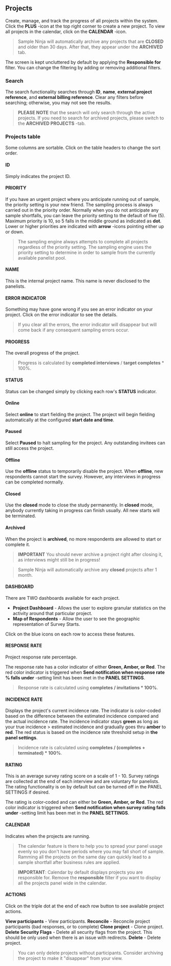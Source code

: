 ## Projects

Create, manage, and track the progress of all projects within the system. Click the **PLUS** -icon at the top right corner to create a new project. To view all projects in the calendar, click on the **CALENDAR** -icon.

> Sample Ninja will automatically archive any projects that are **CLOSED** and older than 30 days. After that, they appear under the **ARCHIVED** tab.

The screen is kept uncluttered by default by applying the **Responsible for** filter. You can change the filtering by adding or removing additional filters.

### Search

The search functionality searches through **ID**, **name**, **external project reference**, and **external billing reference**. Clear any filters before searching; otherwise, you may not see the results.

> **PLEASE NOTE** that the search will only search through the active projects. If you need to search for archived projects, please switch to the **ARCHIVED PROJECTS** -tab.

### Projects table

Some columns are sortable. Click on the table headers to change the sort order.

#### ID

Simply indicates the project ID.

#### PRIORITY

If you have an urgent project where you anticipate running out of sample, the priority setting is your new friend. The sampling process is always carried out in the priority order. Normally when you do not anticipate any sample shortfalls, you can leave the priority setting to the default of five (5). Maximum priority is 10, so 5 falls in the middle ground as indicated as **dot**. Lower or higher priorities are indicated with **arrow** -icons pointing either up or down. 

> The sampling engine always attempts to complete all projects regardless of the priority setting. The sampling engine uses the priority setting to determine in order to sample from the currently available panelist pool.

#### NAME
This is the internal project name. This name is never disclosed to the panelists.

#### ERROR INDICATOR
Something may have gone wrong if you see an error indicator on your project. Click on the error indicator to see the details. 

> If you clear all the errors, the error indicator will disappear but will come back if any consequent sampling errors occur.

#### PROGRESS

The overall progress of the project. 

> Progress is calculated by **completed interviews** / **target completes** * 100%.

#### STATUS

Status can be changed simply by clicking each row's **STATUS** indicator.

#### Online
Select **online** to start fielding the project. The project will begin fielding automatically at the configured **start date and time**. 

#### Paused
Select **Paused** to halt sampling for the project. Any outstanding invitees can still access the project.

#### Offline
Use the **offline** status to temporarily disable the project. When **offline**, new respondents cannot start the survey. However, any interviews in progress can be completed normally. 

#### Closed
Use the **closed** mode to close the study permanently. In **closed** mode, anybody currently taking in progress can finish usually. All new starts will be terminated.

#### Archived
When the project is **archived**, no more respondents are allowed to start or complete it.

> **IMPORTANT** You should never archive a project right after closing it, as interviews might still be in progress!

> Sample Ninja will automatically archive any **closed** projects after 1 month. 

#### DASHBOARD

There are TWO dashboards available for each project.

- **Project Dashboard** - Allows the user to explore granular statistics on the activity around that particular project.  
- **Map of Respondents** - Allow the user to see the geographic representation of Survey Starts.  

Click on the blue icons on each row to access these features.

#### RESPONSE RATE

Project response rate percentage.

The response rate has a color indicator of either **Green, Amber, or Red**. The red color indicator is triggered when **Send notification when response rate % falls under** -setting limit has been met in the **PANEL SETTINGS**.

> Response rate is calculated using **completes / invitations * 100%**.

#### INCIDENCE RATE
Displays the project's current incidence rate. The indicator is color-coded based on the difference between the estimated incidence compared and the actual incidence rate. The incidence indicator stays **green** as long as your true incidence > estimated incidence and gradually goes thru **amber** to **red**. The red status is based on the incidence rate threshold setup in **the panel settings**.

> Incidence rate is calculated using **completes / (completes + terminated) * 100%**.

#### RATING

This is an average survey rating score on a scale of 1 - 10. Survey ratings are collected at the end of each interview and are voluntary for panelists. The rating functionality is on by default but can be turned off in the PANEL SETTINGS if desired.

The rating is color-coded and can either be **Green, Amber, or Red**. The red color indicator is triggered when **Send notification when survey rating falls under** -setting limit has been met in the **PANEL SETTINGS**.

#### CALENDAR

Indicates when the projects are running. 

> The calendar feature is there to help you to spread your panel usage evenly so you don't have periods where you may fall short of sample. Ramming all the projects on the same day can quickly lead to a sample shortfall after business rules are applied.

> **IMPORTANT**: Calendar by default displays projects you are responsible for. Remove the **responsible** filter if you want to display all the projects panel wide in the calendar.

#### ACTIONS 

Click on the triple dot at the end of each row button to see available project actions.

**View participants** - View participants.
**Reconcile** - Reconcile project participants (bad responses, or to complete)
**Clone project** - Clone project.
**Delete Security Flags** - Delete all security flags from the project. This should be only used when there is an issue with redirects.
**Delete** - Delete project.

> You can only delete projects without participants. Consider archiving the project to make it "disappear" from your view.

